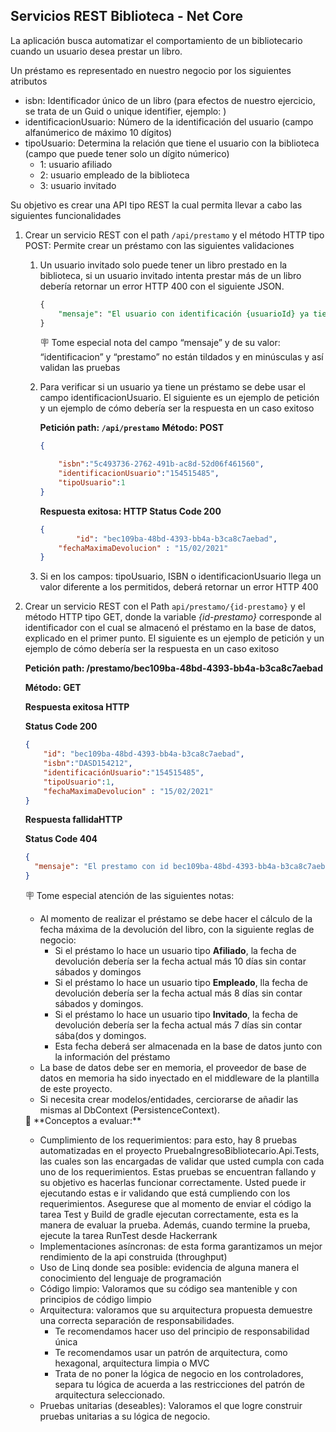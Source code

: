 ## Servicios REST Biblioteca - Net Core

La aplicación busca automatizar el comportamiento de un bibliotecario cuando un usuario desea prestar un libro. 

Un préstamo es representado en nuestro negocio por los siguientes atributos 

- isbn: Identificador único de un libro (para efectos de nuestro ejercicio, se trata de un Guid o unique identifier, ejemplo: )
- identificacionUsuario: Número de la identificación del usuario (campo alfanúmerico de máximo 10 dígitos)
- tipoUsuario: Determina la relación que tiene el usuario con la biblioteca (campo que puede tener solo un dígito númerico)
    - 1: usuario afiliado
    - 2: usuario empleado de la biblioteca
    - 3: usuario invitado

Su objetivo es crear una API tipo REST la cual permita llevar a cabo las siguientes funcionalidades 

 

1. Crear un servicio REST con el path `/api/prestamo` y el método HTTP tipo POST: Permite crear un préstamo con las siguientes validaciones 
    1. Un usuario invitado solo puede tener un libro prestado en la biblioteca, si un usuario invitado intenta prestar más de un libro debería retornar un error HTTP 400 con el siguiente JSON. 
        
        ```sql
        {
        	"mensaje": "El usuario con identificación {usuarioId} ya tiene un libro prestado por lo cual no se le puede realizar otro prestamo"
        }
        ```
        
        <aside>
        🪧 Tome especial nota del campo “mensaje” y de su valor: “identificacion” y “prestamo” no están tildados y en minúsculas y así validan las pruebas
        
        </aside>
        
    2. Para verificar si un usuario ya tiene un préstamo se debe usar el campo identificacionUsuario. El siguiente es un ejemplo de petición y un ejemplo de cómo debería ser la respuesta en un caso exitoso
        
        **Petición path: `/api/prestamo`** **Método: POST**
        
        ```json
        {
        
            "isbn":"5c493736-2762-491b-ac8d-52d06f461560",
            "identificacionUsuario":"154515485",
            "tipoUsuario":1
        }
        ```
        
        **Respuesta exitosa: HTTP Status Code 200** 
        
        ```json
        {
        		"id": "bec109ba-48bd-4393-bb4a-b3ca8c7aebad",
            "fechaMaximaDevolucion" : "15/02/2021"
        }
        ```
        
    3. Si en los campos: tipoUsuario, ISBN o identificacionUsuario llega un valor diferente a los permitidos, deberá retornar un error HTTP 400
2. Crear un servicio REST con el Path `api/prestamo/{id-prestamo}` y el método HTTP tipo GET, donde la variable *{id-prestamo}* corresponde al identificador con el cual se almacenó el préstamo en la base de datos, explicado en el primer punto. El siguiente es un ejemplo de petición y un ejemplo de cómo debería ser la respuesta en un caso exitoso
    
    **Petición path: /prestamo/bec109ba-48bd-4393-bb4a-b3ca8c7aebad**
    
    **Método: GET**
    
    ********Respuesta exitosa HTTP******** 
    
    **Status Code 200**
    
    ```json
    {
        "id": "bec109ba-48bd-4393-bb4a-b3ca8c7aebad",
        "isbn":"DASD154212",
        "identificaciónUsuario":"154515485",
        "tipoUsuario":1,
        "fechaMaximaDevolucion" : "15/02/2021"
    }
    ```
    
    ********Respuesta fallidaHTTP******** 
    
    **Status Code 404**
    
    ```json
    {
      "mensaje": "El prestamo con id bec109ba-48bd-4393-bb4a-b3ca8c7aebad no existe"
    }
    ```
    
    <aside>
    🪧 Tome especial atención de las siguientes notas:
    
    - Al momento de realizar el préstamo se debe hacer el cálculo de la fecha máxima de la devolución del libro, con la siguiente reglas de negocio:
        - Si el préstamo lo hace un usuario tipo **Afiliado**, la fecha de devolución debería ser la fecha actual más 10 días sin contar sábados y domingos
        - Si el préstamo lo hace un usuario tipo ****************Empleado****************, lla fecha de devolución debería ser la fecha actual más 8 días sin contar sábados y domingos.
        - Si el préstamo lo hace un usuario tipo ****************Invitado****************, la fecha de devolución debería ser la fecha actual más 7 días sin contar sába(dos y domingos.
        - Esta fecha deberá ser almacenada en la base de datos junto con la información del préstamo
    - La base de datos debe ser en memoria, el proveedor de base de datos en memoria ha sido inyectado en el middleware de la plantilla de este proyecto.
    - Si necesita crear modelos/entidades, cerciorarse de añadir las mismas al DbContext (PersistenceContext).
    </aside>
    
    <aside>
    📝 **Conceptos a evaluar:**
    
    - Cumplimiento de los requerimientos: para esto, hay 8 pruebas automatizadas en el proyecto PruebaIngresoBibliotecario.Api.Tests, las cuales son las encargadas de validar que usted cumpla con cada uno de los requerimientos. Estas pruebas se encuentran fallando y su objetivo es hacerlas funcionar correctamente. Usted puede ir ejecutando estas e ir validando que está cumpliendo con los requerimientos. Asegurese que al momento de enviar el código la tarea Test y Build de gradle ejecutan correctamente, esta es la manera de evaluar la prueba. Además, cuando termine la prueba, ejecute la tarea RunTest desde Hackerrank
    - Implementaciones asíncronas: de esta forma garantizamos un mejor rendimiento de la api construida (throughput)
    - Uso de Linq donde sea posible: evidencia de alguna manera el conocimiento del lenguaje de programación
    - Código limpio: Valoramos que su código sea mantenible y con principios de código limpio
    - Arquitectura: valoramos que su arquitectura propuesta demuestre una correcta separación de responsabilidades.
        - Te recomendamos hacer uso del principio de responsabilidad única
        - Te recomendamos usar un patrón de arquitectura, como hexagonal, arquitectura limpia o MVC
        - Trata de no poner la lógica de negocio en los controladores, separa tu lógica de acuerda a las restricciones del patrón de arquitectura seleccionado.
    - Pruebas unitarias (deseables): Valoramos el que logre construir pruebas unitarias a su lógica de negocio.
    
    </aside>

